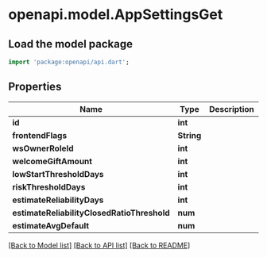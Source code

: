 # openapi.model.AppSettingsGet

## Load the model package
```dart
import 'package:openapi/api.dart';
```

## Properties
Name | Type | Description | Notes
------------ | ------------- | ------------- | -------------
**id** | **int** |  | 
**frontendFlags** | **String** |  | [optional] 
**wsOwnerRoleId** | **int** |  | [optional] 
**welcomeGiftAmount** | **int** |  | [optional] 
**lowStartThresholdDays** | **int** |  | [optional] 
**riskThresholdDays** | **int** |  | [optional] 
**estimateReliabilityDays** | **int** |  | [optional] 
**estimateReliabilityClosedRatioThreshold** | **num** |  | [optional] 
**estimateAvgDefault** | **num** |  | [optional] 

[[Back to Model list]](../README.md#documentation-for-models) [[Back to API list]](../README.md#documentation-for-api-endpoints) [[Back to README]](../README.md)


